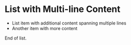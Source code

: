 # List with Multi-line Content

- List item with
  additional content
  spanning multiple lines
- Another item
  with more content

End of list.